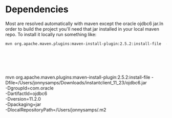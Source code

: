 Dependencies
============

Most are resolved automatically with maven except the oracle ojdbc6 jar.In order to build
the project you'll need that jar installed in your local maven repo.  To install it locally run
something like:

```bash
mvn org.apache.maven.plugins:maven-install-plugin:2.5.2:install-file  -Dfile=path-to-your-artifact-jar \
                                                                              -DgroupId=com.oracle \
                                                                              -DartifactId=ojdbc6 \
                                                                              -Dversion=11.2.0 \
                                                                              -Dpackaging=jar \
                                                                              -DlocalRepositoryPath=path-to-specific-local-repo
```

mvn org.apache.maven.plugins:maven-install-plugin:2.5.2:install-file  -Dfile=/Users/jonnysamps/Downloads/instantclient_11_23/ojdbc6.jar \
                                                                              -DgroupId=com.oracle \
                                                                              -DartifactId=ojdbc6 \
                                                                              -Dversion=11.2.0 \
                                                                              -Dpackaging=jar \
                                                                              -DlocalRepositoryPath=/Users/jonnysamps/.m2
